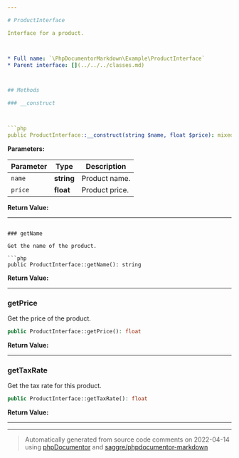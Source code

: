 ```yaml
---

# ProductInterface

Interface for a product.



* Full name: `\PhpDocumentorMarkdown\Example\ProductInterface`
* Parent interface: [](../../../classes.md)



## Methods

### __construct



```php
public ProductInterface::__construct(string $name, float $price): mixed
```








**Parameters:**

| Parameter | Type | Description |
|-----------|------|-------------|
| `name` | **string** | Product name. |
| `price` | **float** | Product price. |


**Return Value:**





---
```

### getName

Get the name of the product.

```php
public ProductInterface::getName(): string
```









**Return Value:**





---
### getPrice

Get the price of the product.

```php
public ProductInterface::getPrice(): float
```









**Return Value:**





---
### getTaxRate

Get the tax rate for this product.

```php
public ProductInterface::getTaxRate(): float
```









**Return Value:**





---


---
> Automatically generated from source code comments on 2022-04-14 using [phpDocumentor](http://www.phpdoc.org/) and [saggre/phpdocumentor-markdown](https://github.com/Saggre/phpDocumentor-markdown)
